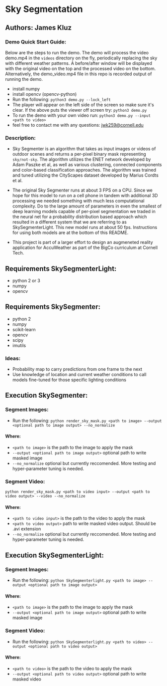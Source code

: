 # Sky Segmentation

## Authors: James Kluz

### Demo Quick Start Guide:
Below are the steps to run the demo. The demo will process the video demo.mp4 in the `videos` directory on the fly, periodically replacing the sky with different weather patterns. A before/after window will be displayed with the original video on the top and the processed video on the bottom. Alternatively, the demo_video.mp4 file in this repo is recorded output of running the demo.
- install numpy
- install opencv (opencv-python)
- Run the following: `python3 demo.py --lock_left`
- The player will appear on the left side of the screen so make sure it's clear. If the above puts the viewer off screen try: `python3 demo.py`
- To run the demo with your own video run: `python3 demo.py --input <path to video>`
- feel free to contact me with any questions: jwk259@cornell.edu

### Description:
- Sky Segmenter is an algorithm that takes as input images or videos of outdoor scenes and returns a per-pixel binary mask representing `sky/not-sky`. The algorithm utilizes the ENET network developed by Adam Paszke et al, as well as various clustering, connected components and color-based classification approaches. The algorithm was trained and tuned utilizing the CityScapes dataset developed by Marius Cordts et al.

- The original Sky Segmenter runs at about 3 FPS on a CPU. Since we hope for this model to run on a cell phone in tandem with additional 3D processing we needed something with much less computational complexity. Do to the large amount of parameters in even the smallest of deep learning models capable of per-pixel segmentation we traded in the neural net for a probability distribution based approach which resulted in a different system that we are referring to as SkySegmenterLight. This new model runs at about 50 fps. Instructions for using both models are at the bottom of this README.

- This project is part of a larger effort to design an augmeneted reality application for AccuWeather as part of the BigCo curriculum at Cornell Tech.  

## Requirements SkySegmenterLight:
- python 2 or 3 
- numpy
- opencv 

## Requirements SkySegmenter:
- python 2
- numpy
- scikit-learn
- opencv
- scipy
- imutils

### Ideas:
- Probability map to carry predictions from one frame to the next
- Use knowledge of location and current weather conditions to call models fine-tuned for those specific lighting conditions

## Execution SkySegmenter:
### Segment Images:
- Run the following:
`python render_sky_mask.py <path to image> --output <optional path to image output> --no_normalize`

#### Where:
* `<path to image>` is the path to the image to apply the mask
* `--output <optional path to image output>` optional path to write masked image
* `--no_normalize` optional but currently reccomended. More testing and hyper-parameter tuning is needed. 

### Segment Video:
`python render_sky_mask.py <path to video input> --output <path to video output> --video --no_normalize`

#### Where:
* `<path to video input>` is the path to the video to apply the mask
* `<path to video output>` path to write masked video output. Should be .avi extension
* `--no_normalize` optional but currently reccomended. More testing and hyper-parameter tuning is needed. 

## Execution SkySegmenterLight:
### Segment Images:
- Run the following:
`python SkySegmenterlight.py <path to image> --output <optional path to image output>`

#### Where:
* `<path to image>` is the path to the image to apply the mask
* `--output <optional path to image output>` optional path to write masked image

### Segment Video:
- Run the following:
`python SkySegmenterlight.py <path to video> --output <optional path to video output>`

#### Where:
* `<path to video>` is the path to the video to apply the mask
* `--output <optional path to video output>` optional path to write masked video